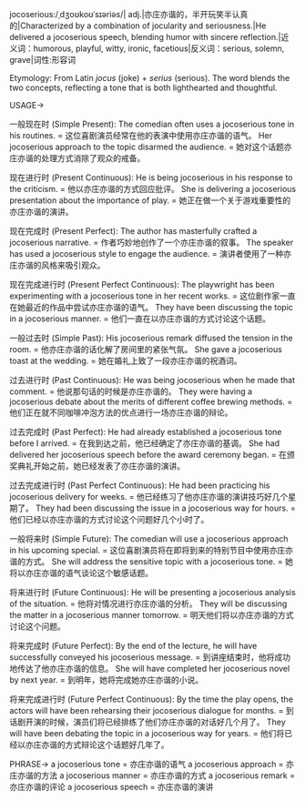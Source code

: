 jocoserious:/ˌdʒoʊkoʊˈsɪəriəs/| adj.|亦庄亦谐的，半开玩笑半认真的|Characterized by a combination of jocularity and seriousness.|He delivered a jocoserious speech, blending humor with sincere reflection.|近义词：humorous, playful, witty, ironic, facetious|反义词：serious, solemn, grave|词性:形容词

Etymology:
From Latin *jocus* (joke) + *serius* (serious).  The word blends the two concepts, reflecting a tone that is both lighthearted and thoughtful.


USAGE->

一般现在时 (Simple Present):
The comedian often uses a jocoserious tone in his routines. =  这位喜剧演员经常在他的表演中使用亦庄亦谐的语气。
Her jocoserious approach to the topic disarmed the audience. = 她对这个话题亦庄亦谐的处理方式消除了观众的戒备。


现在进行时 (Present Continuous):
He is being jocoserious in his response to the criticism. = 他以亦庄亦谐的方式回应批评。
She is delivering a jocoserious presentation about the importance of play. = 她正在做一个关于游戏重要性的亦庄亦谐的演讲。


现在完成时 (Present Perfect):
The author has masterfully crafted a jocoserious narrative. = 作者巧妙地创作了一个亦庄亦谐的叙事。
The speaker has used a jocoserious style to engage the audience. = 演讲者使用了一种亦庄亦谐的风格来吸引观众。


现在完成进行时 (Present Perfect Continuous):
The playwright has been experimenting with a jocoserious tone in her recent works. =  这位剧作家一直在她最近的作品中尝试亦庄亦谐的语气。
They have been discussing the topic in a jocoserious manner. = 他们一直在以亦庄亦谐的方式讨论这个话题。


一般过去时 (Simple Past):
His jocoserious remark diffused the tension in the room. = 他亦庄亦谐的话化解了房间里的紧张气氛。
She gave a jocoserious toast at the wedding. = 她在婚礼上致了一段亦庄亦谐的祝酒词。


过去进行时 (Past Continuous):
He was being jocoserious when he made that comment. = 他说那句话的时候是亦庄亦谐的。
They were having a jocoserious debate about the merits of different coffee brewing methods. = 他们正在就不同咖啡冲泡方法的优点进行一场亦庄亦谐的辩论。


过去完成时 (Past Perfect):
He had already established a jocoserious tone before I arrived. = 在我到达之前，他已经确定了亦庄亦谐的基调。
She had delivered her jocoserious speech before the award ceremony began. = 在颁奖典礼开始之前，她已经发表了亦庄亦谐的演讲。


过去完成进行时 (Past Perfect Continuous):
He had been practicing his jocoserious delivery for weeks. = 他已经练习了他亦庄亦谐的演讲技巧好几个星期了。
They had been discussing the issue in a jocoserious way for hours. = 他们已经以亦庄亦谐的方式讨论这个问题好几个小时了。


一般将来时 (Simple Future):
The comedian will use a jocoserious approach in his upcoming special. =  这位喜剧演员将在即将到来的特别节目中使用亦庄亦谐的方式。
She will address the sensitive topic with a jocoserious tone. = 她将以亦庄亦谐的语气谈论这个敏感话题。


将来进行时 (Future Continuous):
He will be presenting a jocoserious analysis of the situation. = 他将对情况进行亦庄亦谐的分析。
They will be discussing the matter in a jocoserious manner tomorrow. = 明天他们将以亦庄亦谐的方式讨论这个问题。


将来完成时 (Future Perfect):
By the end of the lecture, he will have successfully conveyed his jocoserious message. = 到讲座结束时，他将成功地传达了他亦庄亦谐的信息。
She will have completed her jocoserious novel by next year. = 到明年，她将完成她亦庄亦谐的小说。


将来完成进行时 (Future Perfect Continuous):
By the time the play opens, the actors will have been rehearsing their jocoserious dialogue for months. = 到话剧开演的时候，演员们将已经排练了他们亦庄亦谐的对话好几个月了。
They will have been debating the topic in a jocoserious way for years. = 他们将已经以亦庄亦谐的方式辩论这个话题好几年了。

PHRASE->
a jocoserious tone = 亦庄亦谐的语气
a jocoserious approach = 亦庄亦谐的方法
a jocoserious manner = 亦庄亦谐的方式
a jocoserious remark = 亦庄亦谐的评论
a jocoserious speech = 亦庄亦谐的演讲
